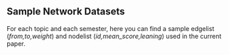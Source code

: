 ## Sample Network Datasets

For each topic and each semester, here you can find a sample edgelist (_from,to,weight_) and nodelist (_id,mean_score,leaning_) used in the current paper.


